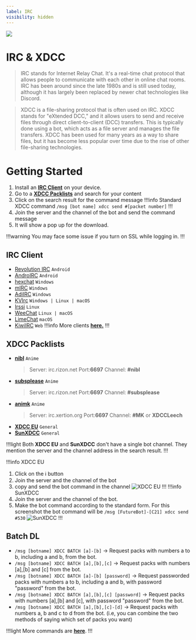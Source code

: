 ```yaml
---
label: IRC
visibility: hidden
---
```

![](https://cdn.discordapp.com/attachments/1015131233824538624/1085458697305726976/kKxaDS5.png)
# IRC & XDCC

>IRC stands for Internet Relay Chat. It's a real-time chat protocol that allows people to communicate with each other in online chat rooms. IRC has been around since the late 1980s and is still used today, although it has largely been replaced by newer chat technologies like Discord.

>XDCC is a file-sharing protocol that is often used on IRC. XDCC stands for "eXtended DCC," and it allows users to send and receive files through direct client-to-client (DCC) transfers. This is typically done using a bot, which acts as a file server and manages the file transfers. XDCC has been used for many years as a way to share files, but it has become less popular over time due to the rise of other file-sharing technologies.

# Getting Started
1. Install an [**IRC Client**](#irc-client) on your device.
2. Go to a [**XDCC Packlists**](#xdcc-packlists) and search for your content
3. Click on the search result for the command message 
!!!info
Standard XDCC command `/msg [bot name] xdcc send #[packet number]`
!!!
4. Join the server and the channel of the bot and send the command message
5. It will show a pop up for the download.

!!!warning
You may face some issue if you turn on SSL while logging in.
!!!


## IRC Client
- [Revolution IRC](https://play.google.com/store/apps/details?id=io.mrarm.irc)		`Android`
- [AndroIRC](https://play.google.com/store/apps/details?id=com.androirc&hl=en&gl=US)		`Android`
- [hexchat](https://hexchat.github.io/)		`Windows`
- [mIRC](https://www.mirc.com/)		`Windows`
- [AdiIRC](https://adiirc.com/)	`Windows`
- [KVIrc](https://github.com/kvirc/KVIrc/releases) `Windows	| Linux	| macOS`
- [Irssi](https://irssi.org/)		`Linux`
- [WeeChat](https://weechat.org/)		`Linux | macOS`
- [LimeChat](https://apps.apple.com/us/app/limechat/id414030210) `macOS`
- [KiwiIRC](https://kiwiirc.com/)	`Web`
!!!info
More clients [**here.**](https://ircv3.net/software/clients)
!!!

## XDCC Packlists
- [**nibl**](https://nibl.co.uk/search)	`Anime`
	> Server: irc.rizon.net Port:**6697**
	> Channel: **#nibl**
- [**subsplease**](https://subsplease.org/xdcc/)	`Anime`
	> Server: irc.rizon.net Port:**6697**
	> Channel: **#subsplease**
- [**animk**](https://animk.info/xdcc/)	`Anime`
	> Server: irc.xertion.org Port:**6697**
	> Channel: **#MK** or **XDCCLeech**
- [**XDCC EU**](https://www.xdcc.eu/)	`General`
- [**SunXDCC**](https://sunxdcc.com/)	`General`


!!!light Both **XDCC EU** and **SunXDCC** don't have a single bot channel. They mention the server and the channel address in the search result.
!!!

!!!info XDCC EU
1. Click on the ℹ️ button
2. Join the server and the channel of the bot
3. copy and send the bot command in the channel
    ![XDCC EU](https://media.discordapp.net/attachments/1015131233824538624/1076836987685842954/09ZIEDV.png)
!!!
!!!info SunXDCC
1. Join the server and the channel of the bot. 
2. Make the bot command according to the standard form. For this screenshot the bot command will be `/msg [FutureBot]-[C21] xdcc send #530`
	![SunXDCC](https://media.discordapp.net/attachments/1015131233824538624/1076842622389342278/GZC9SSf.png)
!!!

## Batch DL

- `/msg [botname] XDCC BATCH [a]-[b]` → Request packs with numbers a to b, including a and b, from the bot.
- `/msg [botname] XDCC BATCH [a],[b],[c]` → Request packs with numbers [a],[b] and [c] from the bot.
- `/msg [botname] XDCC BATCH [a]-[b] [password]` → Request passworded packs with numbers a to b, including a and b, with password "password" from the bot.
- `/msg [botname] XDCC BATCH [a],[b],[c] [password]` → Request packs with numbers [a],[b] and [c], with password "password" from the bot.
- `/msg [botname] XDCC BATCH [a],[b],[c]-[d]` → Request packs with numbers a, b and c to d from the bot. (i.e, you can combine the two methods of saying which set of packs you want)

!!!light More commands are [**here**](https://wiki.xertion.org/w/XDCC_Commands).
!!!
